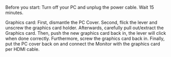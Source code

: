 

Before you start:
Turn off your PC and unplug the power cable.
Wait 15 minutes.

Graphics card:
First, dismantle the PC Cover.
Second, flick the lever and unscrew the graphics card holder.
Afterwards, carefully pull out/extract the Graphics card.
Then, push the new graphics card back in, the lever will click when done correctly. Furthermore, screw the graphics card back in.
Finally, put the PC cover back on and connect the Monitor with the graphics card per HDMI cable.